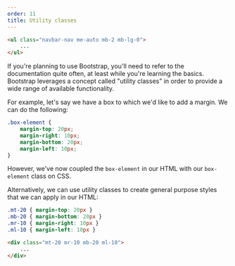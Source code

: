 ```yaml
---
order: 11
title: Utility classes
---
```


~~~html
<ul class="navbar-nav me-auto mb-2 mb-lg-0">
    ...
</ul>
~~~

If you're planning to use Bootstrap, you'll need to refer to the documentation quite often, at least while you're learning the basics. Bootstrap leverages a concept called "utility classes" in order to provide a wide range of available functionality.


<div class="panels">
<div>
For example, let's say we have a box to which we'd like to add a margin. We can do the following:

~~~css
.box-element {
    margin-top: 20px;
    margin-right: 10px;
    margin-bottom: 20px;
    margin-left: 10px;
}
~~~

However, we've now coupled the `box-element` in our HTML with our `box-element` class on CSS.
</div>
<div>
Alternatively, we can use utility classes to create general purpose styles that we can apply in our HTML:

~~~css
.mt-20 { margin-top: 20px }
.mb-20 { margin-bottom: 20px }
.mr-10 { margin-right: 10px }
.ml-10 { margin-left: 10px }
~~~

~~~html
<div class="mt-20 mr-10 mb-20 ml-10">
    ...
</div>
~~~
</div>
</div>
